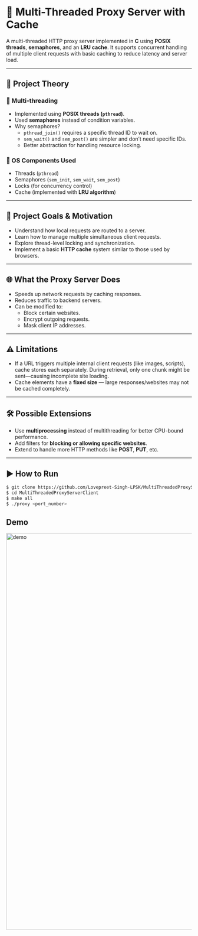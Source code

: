 # 🚀 Multi-Threaded Proxy Server with Cache

A multi-threaded HTTP proxy server implemented in **C** using **POSIX threads**, **semaphores**, and an **LRU cache**. It supports concurrent handling of multiple client requests with basic caching to reduce latency and server load.

---

## 🧠 Project Theory

### 🔁 Multi-threading
- Implemented using **POSIX threads (`pthread`)**.
- Used **semaphores** instead of condition variables.
- Why semaphores?
  - `pthread_join()` requires a specific thread ID to wait on.
  - `sem_wait()` and `sem_post()` are simpler and don’t need specific IDs.
  - Better abstraction for handling resource locking.

### 🔧 OS Components Used
- Threads (`pthread`)
- Semaphores (`sem_init`, `sem_wait`, `sem_post`)
- Locks (for concurrency control)
- Cache (implemented with **LRU algorithm**)

---

## 🎯 Project Goals & Motivation

- Understand how local requests are routed to a server.
- Learn how to manage multiple simultaneous client requests.
- Explore thread-level locking and synchronization.
- Implement a basic **HTTP cache** system similar to those used by browsers.

---

## 🌐 What the Proxy Server Does

- Speeds up network requests by caching responses.
- Reduces traffic to backend servers.
- Can be modified to:
  - Block certain websites.
  - Encrypt outgoing requests.
  - Mask client IP addresses.

---

## ⚠️ Limitations

- If a URL triggers multiple internal client requests (like images, scripts), cache stores each separately. During retrieval, only one chunk might be sent—causing incomplete site loading.
- Cache elements have a **fixed size** — large responses/websites may not be cached completely.

---

## 🛠️ Possible Extensions

- Use **multiprocessing** instead of multithreading for better CPU-bound performance.
- Add filters for **blocking or allowing specific websites**.
- Extend to handle more HTTP methods like **POST**, **PUT**, etc.

---

## ▶️ How to Run

```bash
$ git clone https://github.com/Lovepreet-Singh-LPSK/MultiThreadedProxyServerClient.git
$ cd MultiThreadedProxyServerClient
$ make all
$ ./proxy <port_number>
```
##  Demo
<img width="1913" height="1074" alt="demo" src="https://github.com/user-attachments/assets/fa7abb9b-f1e6-4014-ac23-079140596a26" />



